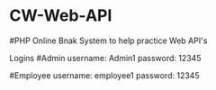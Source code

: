 # CW-Web-API
#PHP Online Bnak System to help practice Web API's



Logins
#Admin
username: Admin1
password: 12345

#Employee
username: employee1
password: 12345
